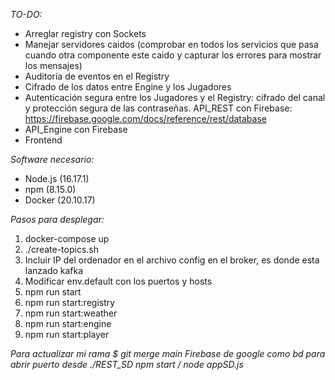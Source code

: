 *TO-DO:*
- Arreglar registry con Sockets
- Manejar servidores caidos (comprobar en todos los servicios que pasa cuando otra componente este caido y capturar los errores para mostrar los mensajes)
- Auditoría de eventos en el Registry
- Cifrado de los datos entre Engine y los Jugadores
- Autenticación segura entre los Jugadores y el Registry: cifrado del canal y protección segura de las contraseñas. API_REST con Firebase: https://firebase.google.com/docs/reference/rest/database 
- API_Engine con Firebase
- Frontend

*Software necesario:*

- Node.js (16.17.1)
- npm (8.15.0)
- Docker (20.10.17)

*Pasos para desplegar:*

1. docker-compose up
2. ./create-topics.sh 
3. Incluir IP del ordenador en el archivo config en el broker, es donde esta lanzado kafka
4. Modificar env.default con los puertos y hosts
5. npm run start
6. npm run start:registry
7. npm run start:weather
8. npm run start:engine
9. npm run start:player

*Para actualizar mi rama $ git merge main*
*Firebase de google como bd*
*para abrir puerto desde ./REST_SD npm start / node appSD.js*